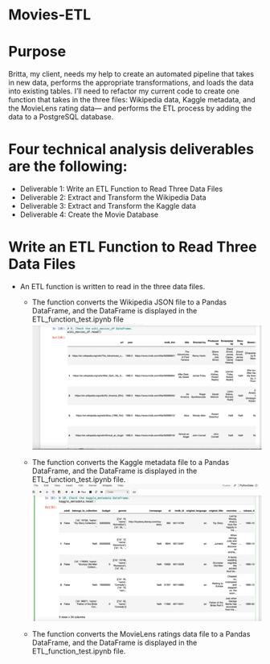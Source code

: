 # Movies-ETL

# Purpose

Britta, my client, needs my help to create an automated pipeline that takes in new data, performs the appropriate transformations, and loads the data into existing tables. I’ll need to refactor my current code to create one function that takes in the three files: Wikipedia data, Kaggle metadata, and the MovieLens rating data— and performs the ETL process by adding the data to a PostgreSQL database.

# Four technical analysis deliverables are the following:
  * Deliverable 1: Write an ETL Function to Read Three Data Files
  * Deliverable 2: Extract and Transform the Wikipedia Data
  * Deliverable 3: Extract and Transform the Kaggle data
  * Deliverable 4: Create the Movie Database

# Write an ETL Function to Read Three Data Files 
 * An ETL function is written to read in the three data files.
   - The function converts the Wikipedia JSON file to a Pandas DataFrame, and the DataFrame is displayed in the ETL_function_test.ipynb file
![wiki_movies_df](https://github.com/cbrito3/Movies-ETL/blob/main/wiki_movies_df.png)

   - The function converts the Kaggle metadata file to a Pandas DataFrame, and the DataFrame is displayed in the ETL_function_test.ipynb file. 
![kaggle_metadata](https://github.com/cbrito3/Movies-ETL/blob/main/kaggle_metadata.png)
   
   - The function converts the MovieLens ratings data file to a Pandas DataFrame, and the DataFrame is displayed in the ETL_function_test.ipynb file. 
